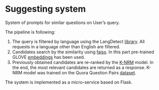 # Suggesting system
System of prompts for similar questions on User’s query.

The pipeline is following: <br>
1) The query is filtered by language using the LangDetect [library](https://pypi.org/project/langdetect/). All requests in a language other than English are filtered.
2) Candidates search by the similarity using [faiss](https://github.com/facebookresearch/faiss). In this part pre-trained GLOVE [embeddings](https://nlp.stanford.edu/projects/glove/) has been used.
3) Previously obtained candidates are re-ranked by the [K-NRM](https://arxiv.org/pdf/1706.06613.pdf) model. In the end, the most relevant candidates are returned as a response. K-NRM model was trained on the Quora Question Pairs [dataset](https://gluebenchmark.com/tasks/).

The system is implemented as a micro-service based on Flask. 

